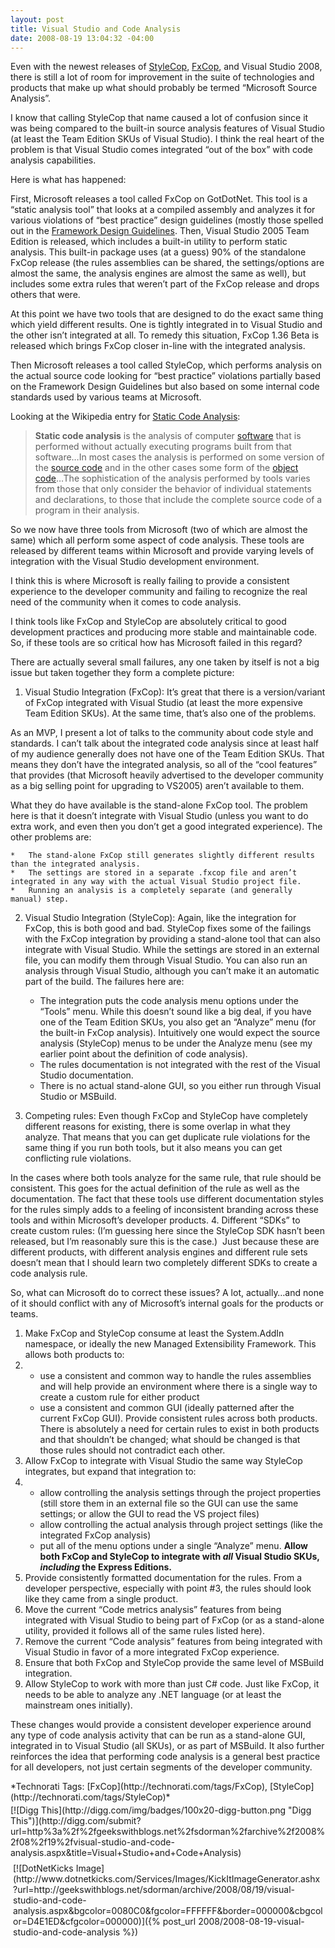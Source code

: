 ```yaml
---
layout: post
title: Visual Studio and Code Analysis
date: 2008-08-19 13:04:32 -04:00
---
```


Even with the newest releases of [StyleCop](http://code.msdn.microsoft.com/sourceanalysis), [FxCop](http://msdn.microsoft.com/en-us/library/bb429476(VS.80).aspx), and Visual Studio 2008, there is still a lot of room for improvement in the suite of technologies and products that make up what should probably be termed “Microsoft Source Analysis”.

I know that calling StyleCop that name caused a lot of confusion since it was being compared to the built-in source analysis features of Visual Studio (at least the Team Edition SKUs of Visual Studio). I think the real heart of the problem is that Visual Studio comes integrated “out of the box” with code analysis capabilities.

Here is what has happened:

First, Microsoft releases a tool called FxCop on GotDotNet. This tool is a “static analysis tool” that looks at a compiled assembly and analyzes it for various violations of “best practice” design guidelines (mostly those spelled out in the [Framework Design Guidelines](http://www.amazon.com/gp/redirect.html?ie=UTF8&location=http%3A%2F%2Fwww.amazon.com%2FFramework-Design-Guidelines-Conventions-Development%2Fdp%2F0321246756%3Fie%3DUTF8%26s%3Dbooks%26qid%3D1216257857%26sr%3D8-1&tag=scotdorm-20&linkCode=ur2&camp=1789&creative=9325). Then, Visual Studio 2005 Team Edition is released, which includes a built-in utility to perform static analysis. This built-in package uses (at a guess) 90% of the standalone FxCop release (the rules assemblies can be shared, the settings/options are almost the same, the analysis engines are almost the same as well), but includes some extra rules that weren’t part of the FxCop release and drops others that were. 

At this point we have two tools that are designed to do the exact same thing which yield different results. One is tightly integrated in to Visual Studio and the other isn’t integrated at all. To remedy this situation, FxCop 1.36 Beta is released which brings FxCop closer in-line with the integrated analysis.

Then Microsoft releases a tool called StyleCop, which performs analysis on the actual source code looking for “best practice” violations partially based on the Framework Design Guidelines but also based on some internal code standards used by various teams at Microsoft.

Looking at the Wikipedia entry for [Static Code Analysis](http://en.wikipedia.org/wiki/Code_analysis):

> **Static code analysis** is the analysis of computer [software](http://en.wikipedia.org/wiki/Software) that is performed without actually executing programs built from that software…In most cases the analysis is performed on some version of the [source code](http://en.wikipedia.org/wiki/Source_code) and in the other cases some form of the [object code](http://en.wikipedia.org/wiki/Object_code)…The sophistication of the analysis performed by tools varies from those that only consider the behavior of individual statements and declarations, to those that include the complete source code of a program in their analysis.

So we now have three tools from Microsoft (two of which are almost the same) which all perform some aspect of code analysis. These tools are released by different teams within Microsoft and provide varying levels of integration with the Visual Studio development environment. 

I think this is where Microsoft is really failing to provide a consistent experience to the developer community and failing to recognize the real need of the community when it comes to code analysis.

I think tools like FxCop and StyleCop are absolutely critical to good development practices and producing more stable and maintainable code. So, if these tools are so critical how has Microsoft failed in this regard?

There are actually several small failures, any one taken by itself is not a big issue but taken together they form a complete picture:

1.  Visual Studio Integration (FxCop): It’s great that there is a version/variant of FxCop integrated with Visual Studio (at least the more expensive Team Edition SKUs). At the same time, that’s also one of the problems.        

As an MVP, I present a lot of talks to the community about code style and standards. I can’t talk about the integrated code analysis since at least half of my audience generally does not have one of the Team Edition SKUs. That means they don’t have the integrated analysis, so all of the “cool features” that provides (that Microsoft heavily advertised to the developer community as a big selling point for upgrading to VS2005) aren’t available to them.         

What they do have available is the stand-alone FxCop tool. The problem here is that it doesn’t integrate with Visual Studio (unless you want to do extra work, and even then you don’t get a good integrated experience). The other problems are:         

    *   The stand-alone FxCop still generates slightly different results than the integrated analysis. 
    *   The settings are stored in a separate .fxcop file and aren’t integrated in any way with the actual Visual Studio project file. 
    *   Running an analysis is a completely separate (and generally manual) step.    
2.  Visual Studio Integration (StyleCop): Again, like the integration for FxCop, this is both good and bad. StyleCop fixes some of the failings with the FxCop integration by providing a stand-alone tool that can also integrate with Visual Studio. While the settings are stored in an external file, you can modify them through Visual Studio. You can also run an analysis through Visual Studio, although you can’t make it an automatic part of the build. The failures here are:        

    *   The integration puts the code analysis menu options under the “Tools” menu. While this doesn’t sound like a big deal, if you have one of the Team Edition SKUs, you also get an “Analyze” menu (for the built-in FxCop analysis). Intuitively one would expect the source analysis (StyleCop) menus to be under the Analyze menu (see my earlier point about the definition of code analysis).
    *   The rules documentation is not integrated with the rest of the Visual Studio documentation.
    *   There is no actual stand-alone GUI, so you either run through Visual Studio or MSBuild.   
3.  Competing rules: Even though FxCop and StyleCop have completely different reasons for existing, there is some overlap in what they analyze. That means that you can get duplicate rule violations for the same thing if you run both tools, but it also means you can get conflicting rule violations.       

In the cases where both tools analyze for the same rule, that rule should be consistent. This goes for the actual definition of the rule as well as the documentation. The fact that these tools use different documentation styles for the rules simply adds to a feeling of inconsistent branding across these tools and within Microsoft’s developer products.
4.  Different “SDKs” to create custom rules: (I’m guessing here since the StyleCop SDK hasn’t been released, but I’m reasonably sure this is the case.)  Just because these are different products, with different analysis engines and different rule sets doesn’t mean that I should learn two completely different SDKs to create a code analysis rule.  

So, what can Microsoft do to correct these issues? A lot, actually…and none of it should conflict with any of Microsoft’s internal goals for the products or teams.

1.  Make FxCop and StyleCop consume at least the System.AddIn namespace, or ideally the new Managed Extensibility Framework. This allows both products to:
2.  *   use a consistent and common way to handle the rules assemblies and will help provide an environment where there is a single way to create a custom rule for either product
    *   use a consistent and common GUI (ideally patterned after the current FxCop GUI).    Provide consistent rules across both products. There is absolutely a need for certain rules to exist in both products and that shouldn’t be changed; what should be changed is that those rules should not contradict each other.
3.  Allow FxCop to integrate with Visual Studio the same way StyleCop integrates, but expand that integration to:
4.  *   allow controlling the analysis settings through the project properties (still store them in an external file so the GUI can use the same settings; or allow the GUI to read the VS project files)
    *   allow controlling the actual analysis through project settings (like the integrated FxCop analysis)
    *   put all of the menu options under a single “Analyze” menu.    **Allow both FxCop and StyleCop to integrate with *all* Visual Studio SKUs, *including* the Express Editions.**
5.  Provide consistently formatted documentation for the rules. From a developer perspective, especially with point #3, the rules should look like they came from a single product.
6.  Move the current “Code metrics analysis” features from being integrated with Visual Studio to being part of FxCop (or as a stand-alone utility, provided it follows all of the same rules listed here).
7.  Remove the current “Code analysis” features from being integrated with Visual Studio in favor of a more integrated FxCop experience.
8.  Ensure that both FxCop and StyleCop provide the same level of MSBuild integration.
9.  Allow StyleCop to work with more than just C# code. Just like FxCop, it needs to be able to analyze any .NET language (or at least the mainstream ones initially).  

These changes would provide a consistent developer experience around any type of code analysis activity that can be run as a stand-alone GUI, integrated in to Visual Studio (all SKUs), or as part of MSBuild. It also further reinforces the idea that performing code analysis is a general best practice for all developers, not just certain segments of the developer community.
  <div class="wlWriterSmartContent" id="scid:0767317B-992E-4b12-91E0-4F059A8CECA8:e85e4f1b-6bac-49cf-92cc-7de8bbe28ce5" style="padding-right: 0px; display: inline; padding-left: 0px; float: none; padding-bottom: 0px; margin: 0px; padding-top: 0px">*Technorati Tags: [FxCop](http://technorati.com/tags/FxCop), [StyleCop](http://technorati.com/tags/StyleCop)*</div><div class="wlWriterHeaderFooter" style="text-align:left; margin:0px; padding:4px 0px 4px 0px;">[![Digg This](http://digg.com/img/badges/100x20-digg-button.png "Digg This")](http://digg.com/submit?url=http%3a%2f%2fgeekswithblogs.net%2fsdorman%2farchive%2f2008%2f08%2f19%2fvisual-studio-and-code-analysis.aspx&title=Visual+Studio+and+Code+Analysis)</div><div class="wlWriterHeaderFooter" style="text-align:left; margin:0px; padding:4px 4px 4px 4px;">[![DotNetKicks Image](http://www.dotnetkicks.com/Services/Images/KickItImageGenerator.ashx?url=http://geekswithblogs.net/sdorman/archive/2008/08/19/visual-studio-and-code-analysis.aspx&bgcolor=0080C0&fgcolor=FFFFFF&border=000000&cbgcolor=D4E1ED&cfgcolor=000000)]({% post_url 2008/2008-08-19-visual-studio-and-code-analysis %})</div>
